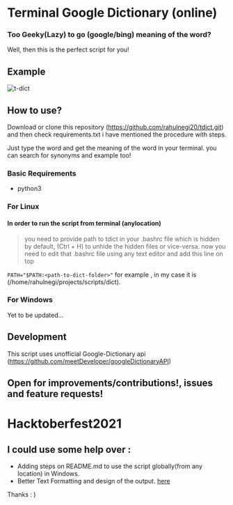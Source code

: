 # Terminal Google Dictionary (online)

### Too Geeky(Lazy) to go (google/bing) meaning of the word?
Well, then this is the perfect script for you!

## Example
![t-dict](https://user-images.githubusercontent.com/36270407/128837743-5c76d4fd-a3eb-4cc4-95ab-6f7dab7c2415.png)

## How to use?

Download or clone this repository (https://github.com/rahulnegi20/tdict.git)
and then check requirements.txt i have mentioned the procedure with steps.

Just type the word and get the meaning of the word in your terminal.
you can search for synonyms and example too!


### Basic Requirements 

*  python3


### For Linux 

#### In order to run the script from terminal (anylocation)


>you need to provide path to tdict in your .bashrc file which is hidden by default, (Ctrl + H) to unhide the hidden files or vice-versa. now you need to edit that .bashrc file using any text editor and add this line on top

`PATH="$PATH:<path-to-dict-folder>"`
for example , in my case it is <br>
(/home/rahulnegi/projects/scripts/dict).


### For Windows 
Yet to be updated...


## Development

This script uses unofficial Google-Dictionary api (https://github.com/meetDeveloper/googleDictionaryAPI)

## Open for improvements/contributions!, issues and feature requests!

# Hacktoberfest2021

## I could use some help over : 

- Adding steps on README.md to use the script globally(from any location) in Windows.
- Better Text Formatting and design of the output. [here](https://github.com/rahulnegi20/tdict/issues/1)

Thanks : ) 
